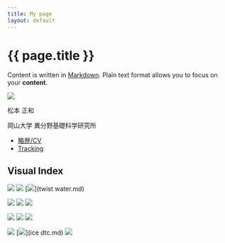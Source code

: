 ```yaml
---
title: My page
layout: default
---
```


# {{ page.title }}

Content is written in [Markdown](https://learnxinyminutes.com/docs/markdown/). Plain text format allows you to focus on your **content**.

<!--
You can use HTML elements in Markdown, such as the comment element, and they won't be affected by a markdown parser. However, if you create an HTML element in your markdown file, you cannot use markdown syntax within that element's contents.
-->


![](https://live.staticflickr.com/7917/46611114124_54653d669c_k_d.jpg)

松本 正和

岡山大学 異分野基礎科学研究所

* [略歴/CV](略歴_CV.md)
* [Tracking](Tracking.md)

## Visual Index
[![](https://i.gyazo.com/d74dcfdddee93b27ca84489a54dbf736.png)](年賀2018.md)
[![](https://i.gyazo.com/60b5d01724897fb6c18d9b725009baa9.png)](YMT2016a.md)
[![](http://3.bp.blogspot.com/-sR0bha75Kb0/TWRoKFeor9I/AAAAAAAABOI/GYsJDI5xvn0/s1600/twist+water.jpg)](twist water.md)

[![](https://i.gyazo.com/f7579232b43d580e0900c4f0b7d5cd17.png)](TruncatablePrimes.md)
[![](https://wol-prod-cdn.literatumonline.com/cms/attachment/871e128c-d576-404c-b9bf-1db332d7e07b/jcc25119-toc-0001-m.jpg)](MYT2017.md)
[![](https://www.mdpi.com/crystals/crystals-09-00188/article_deploy/html/images/crystals-09-00188-ag-550.jpg)](MM2019.md)

[![](https://i.gyazo.com/197c7119f971a304bf4739ca83f42727.png)](YMT2015a.md)
[![](https://i.gyazo.com/641dfa2be02c3674241a26f4d64af4e8.png)](Settings.md)
[![](https://live.staticflickr.com/1736/40895510390_54f5c89f99_k_d.jpg)](TrainScanner.md)

[![](https://i.gyazo.com/19e94a51a08a8d421b040d38d38acba2.png)](M2009.md)
[![](https://i.gyazo.com/3802bae292166b1b26b1cdef338448f8.png)](ice dtc.md)
[![](https://i.gyazo.com/f6812119debfef70c326b6b13917fee3.jpg)](ガスハイドレートの相図.md)


